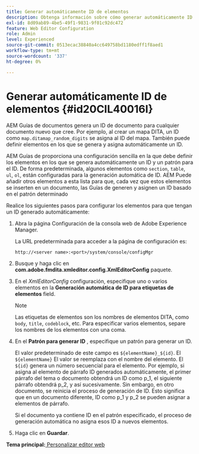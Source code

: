 ```yaml
---
title: Generar automáticamente ID de elementos
description: Obtenga información sobre cómo generar automáticamente ID de elementos
exl-id: 8d09ab89-4be5-49f1-9831-9f01c92dc472
feature: Web Editor Configuration
role: Admin
level: Experienced
source-git-commit: 0513ecac38840a4cc649758bd1180edff1f8aed1
workflow-type: tm+mt
source-wordcount: '337'
ht-degree: 0%

---
```


# Generar automáticamente ID de elementos {#id20CIL40016I}

AEM Guías de documentos genera un ID de documento para cualquier documento nuevo que cree. Por ejemplo, al crear un mapa DITA, un ID como `map.ditamap_random_digits` se asigna al ID del mapa. También puede definir elementos en los que se genera y asigna automáticamente un ID.

AEM Guías de proporciona una configuración sencilla en la que debe definir los elementos en los que se genera automáticamente un ID y un patrón para el ID. De forma predeterminada, algunos elementos como `section`, `table`, `ul`, `ol`, están configuradas para la generación automática de ID. AEM Puede añadir otros elementos a esta lista para que, cada vez que estos elementos se inserten en un documento, las Guías de generen y asignen un ID basado en el patrón determinado

Realice los siguientes pasos para configurar los elementos para que tengan un ID generado automáticamente:

1. Abra la página Configuración de la consola web de Adobe Experience Manager.

   La URL predeterminada para acceder a la página de configuración es:

   ```http
   http://<server name>:<port>/system/console/configMgr
   ```

1. Busque y haga clic en **com.adobe.fmdita.xmleditor.config.XmlEditorConfig** paquete.

1. En el *XmlEditorConfig* configuración, especifique uno o varios elementos en la **Generación automática de ID para etiquetas de elementos** field.

   >[!NOTE]
   >
   > Las etiquetas de elementos son los nombres de elementos DITA, como `body`, `title`, `codeblock`, etc. Para especificar varios elementos, separe los nombres de los elementos con una coma.

1. En el **Patrón para generar ID** , especifique un patrón para generar un ID.

   El valor predeterminado de este campo es `${elementName}_${id}`. El `${elementName}` El valor se reemplaza con el nombre del elemento. El `${id}` genera un número secuencial para el elemento. Por ejemplo, si asigna al elemento de párrafo ID generados automáticamente, el primer párrafo del tema o documento obtendrá un ID como p\_1, el siguiente párrafo obtendrá p\_2, y así sucesivamente. Sin embargo, en otro documento, se reinicia el proceso de generación de ID. Esto significa que en un documento diferente, ID como p\_1 y p\_2 se pueden asignar a elementos de párrafo.

   Si el documento ya contiene ID en el patrón especificado, el proceso de generación automática no asigna esos ID a nuevos elementos.

1. Haga clic en **Guardar**.


**Tema principal:**[ Personalizar editor web](conf-web-editor.md)
